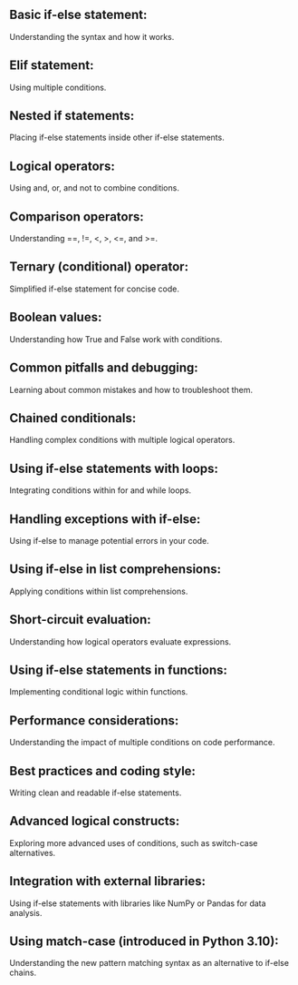 ## Basic if-else statement: 
Understanding the syntax and how it works.
## Elif statement: 
Using multiple conditions.
## Nested if statements: 
Placing if-else statements inside other if-else statements.
## Logical operators: 
Using and, or, and not to combine conditions.
## Comparison operators: 
Understanding ==, !=, <, >, <=, and >=.
## Ternary (conditional) operator: 
Simplified if-else statement for concise code.
## Boolean values: 
Understanding how True and False work with conditions.
## Common pitfalls and debugging: 
Learning about common mistakes and how to troubleshoot them.
## Chained conditionals: 
Handling complex conditions with multiple logical operators.
## Using if-else statements with loops: 
Integrating conditions within for and while loops.
## Handling exceptions with if-else: 
Using if-else to manage potential errors in your code.
## Using if-else in list comprehensions: 
Applying conditions within list comprehensions.
## Short-circuit evaluation: 
Understanding how logical operators evaluate expressions.
## Using if-else statements in functions: 
Implementing conditional logic within functions.
## Performance considerations: 
Understanding the impact of multiple conditions on code performance.
## Best practices and coding style: 
Writing clean and readable if-else statements.
## Advanced logical constructs: 
Exploring more advanced uses of conditions, such as switch-case alternatives.
## Integration with external libraries: 
Using if-else statements with libraries like NumPy or Pandas for data analysis.
## Using match-case (introduced in Python 3.10): 
Understanding the new pattern matching syntax as an alternative to if-else chains.
